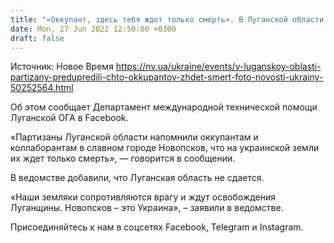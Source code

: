 ```yaml
---
title: "«Оккупант, здесь тебя ждет только смерть». В Луганской области партизаны расклеили патриотические открытки — фото"
date: Mon, 27 Jun 2022 12:50:00 +0300
draft: false
---
```

Источник: Новое Время https://nv.ua/ukraine/events/v-luganskoy-oblasti-partizany-predupredili-chto-okkupantov-zhdet-smert-foto-novosti-ukrainy-50252564.html


Об этом сообщает Департамент международной технической помощи Луганской ОГА в Facebook.

«Партизаны Луганской области напомнили оккупантам и коллаборантам в славном городе Новопсков, что на украинской земли их ждет только смерть», — говорится в сообщении.

В ведомстве добавили, что Луганская область не сдается.

«Наши земляки сопротивляются врагу и ждут освобождения Луганщины. Новопсков – это Украина», – заявили в ведомстве.

Присоединяйтесь к нам в соцсетях Facebook, Telegram и Instagram.
